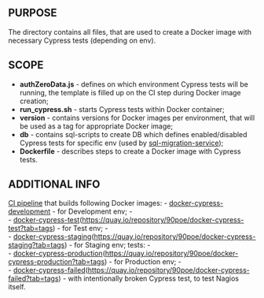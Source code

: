 ## PURPOSE

The directory contains all files, that are used to create a Docker image with necessary Cypress tests (depending on env).

## SCOPE

- **authZeroData.js** - defines on which environment Cypress tests will be running, the template is filled up on the CI step during Docker image creation;
- **run_cypress.sh** - starts Cypress tests within Docker container;
- **version** - contains versions for Docker images per environment, that will be used as a tag for appropriate Docker image;
- **db** - contains sql-scripts to create DB which defines enabled/disabled Cypress tests for specific env (used by [sql-migration-service](https://github.com/90poe/sql-migration-service));
- **Dockerfile** - describes steps to create a Docker image with Cypress tests.

## ADDITIONAL INFO

[CI pipeline](https://concourse.tools.devopenocean.studio/teams/testing/pipelines/cypress-in-docker) that builds following Docker images:
    - [docker-cypress-development](https://quay.io/repository/90poe/docker-cypress-development?tab=tags) - for Development env;
        -  
    - [docker-cypress-test]()(https://quay.io/repository/90poe/docker-cypress-test?tab=tags) - for Test env;
        -  
    - [docker-cypress-staging]()(https://quay.io/repository/90poe/docker-cypress-staging?tab=tags) - for Staging env; tests:
        -  
    - [docker-cypress-production]()(https://quay.io/repository/90poe/docker-cypress-production?tab=tags) - for Production env;
        -  
    - [docker-cypress-failed]()(https://quay.io/repository/90poe/docker-cypress-failed?tab=tags) - with intentionally broken Cypress test, to test Nagios itself. 
